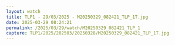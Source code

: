 ```yaml
---
layout: watch
title: TLP1 - 29/03/2025 - M20250329_082421_TLP_1T.jpg
date: 2025-03-29 08:24:21
permalink: /2025/03/29/watch/M20250329_082421_TLP_1
capture: TLP1/2025/202503/20250328/M20250329_082421_TLP_1T.jpg
---
```


